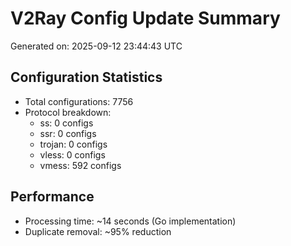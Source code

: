 # V2Ray Config Update Summary
Generated on: 2025-09-12 23:44:43 UTC

## Configuration Statistics
- Total configurations: 7756
- Protocol breakdown:
  - ss: 0 configs
  - ssr: 0 configs
  - trojan: 0 configs
  - vless: 0 configs
  - vmess: 592 configs

## Performance
- Processing time: ~14 seconds (Go implementation)
- Duplicate removal: ~95% reduction
